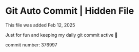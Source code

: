 # Git Auto Commit | Hidden File

This file was added Feb 12, 2025

Just for fun and keeping my daily git commit active 🤪

commit number: 376997
